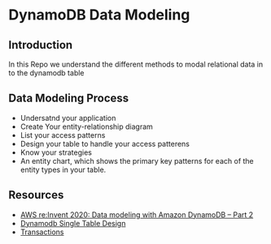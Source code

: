 # DynamoDB Data Modeling
## Introduction 
In this Repo we understand the different methods to modal relational data in to the dynamodb table

## Data Modeling Process
- Undersatnd your application
- Create Your entity-relationship diagram
- List your access patterns
- Design your table to handle your access patterens
- Know your strategies
- An entity chart, which shows the primary key patterns for each of the entity types in your table.

## Resources
- [AWS re:Invent 2020: Data modeling with Amazon DynamoDB – Part 2](https://www.youtube.com/watch?v=0uLF1tjI_BI)
- [Dynamodb Single Table Design](https://www.alexdebrie.com/posts/dynamodb-single-table/)
- [Transactions](https://www.alexdebrie.com/posts/dynamodb-transactions/)
